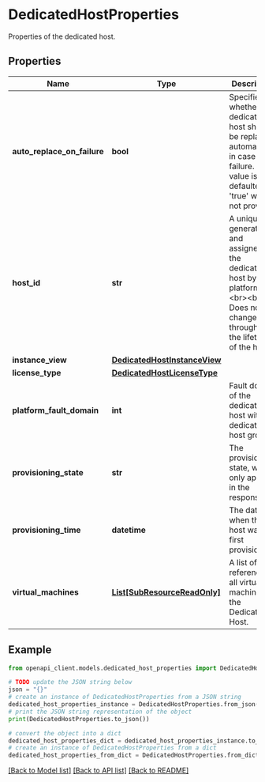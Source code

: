 # DedicatedHostProperties

Properties of the dedicated host.

## Properties

Name | Type | Description | Notes
------------ | ------------- | ------------- | -------------
**auto_replace_on_failure** | **bool** | Specifies whether the dedicated host should be replaced automatically in case of a failure. The value is defaulted to &#39;true&#39; when not provided. | [optional] 
**host_id** | **str** | A unique id generated and assigned to the dedicated host by the platform. &lt;br&gt;&lt;br&gt; Does not change throughout the lifetime of the host. | [optional] [readonly] 
**instance_view** | [**DedicatedHostInstanceView**](DedicatedHostInstanceView.md) |  | [optional] 
**license_type** | [**DedicatedHostLicenseType**](DedicatedHostLicenseType.md) |  | [optional] 
**platform_fault_domain** | **int** | Fault domain of the dedicated host within a dedicated host group. | [optional] 
**provisioning_state** | **str** | The provisioning state, which only appears in the response. | [optional] [readonly] 
**provisioning_time** | **datetime** | The date when the host was first provisioned. | [optional] [readonly] 
**virtual_machines** | [**List[SubResourceReadOnly]**](SubResourceReadOnly.md) | A list of references to all virtual machines in the Dedicated Host. | [optional] [readonly] 

## Example

```python
from openapi_client.models.dedicated_host_properties import DedicatedHostProperties

# TODO update the JSON string below
json = "{}"
# create an instance of DedicatedHostProperties from a JSON string
dedicated_host_properties_instance = DedicatedHostProperties.from_json(json)
# print the JSON string representation of the object
print(DedicatedHostProperties.to_json())

# convert the object into a dict
dedicated_host_properties_dict = dedicated_host_properties_instance.to_dict()
# create an instance of DedicatedHostProperties from a dict
dedicated_host_properties_from_dict = DedicatedHostProperties.from_dict(dedicated_host_properties_dict)
```
[[Back to Model list]](../README.md#documentation-for-models) [[Back to API list]](../README.md#documentation-for-api-endpoints) [[Back to README]](../README.md)


